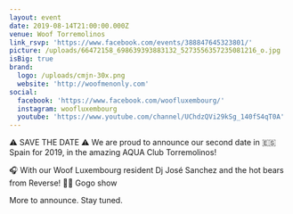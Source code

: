 ```yaml
---
layout: event
date: 2019-08-14T21:00:00.000Z
venue: Woof Torremolinos
link_rsvp: 'https://www.facebook.com/events/388847645323801/'
picture: /uploads/66472158_698639393883132_5273556357235081216_o.jpg
isBig: true
brand:
  logo: /uploads/cmjn-30x.png
  website: 'http://woofmenonly.com'
social:
  facebook: 'https://www.facebook.com/woofluxembourg/'
  instagram: woofluxembourg
  youtube: 'https://www.youtube.com/channel/UChdzQVi29kSg_140fS4qT0A'
---
```

⚠️ SAVE THE DATE ⚠️
We are proud to announce our second date in 🇪🇸 Spain for 2019, in the amazing AQUA Club Torremolinos!

🎧 With our Woof Luxembourg resident Dj José Sanchez and the hot bears from Reverse!
💪🏼 Gogo show

More to announce. Stay tuned.
